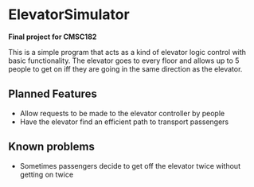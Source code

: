 # ElevatorSimulator
**Final project for CMSC182**

This is a simple program that acts as a kind of elevator logic
control with basic functionality. The elevator goes to every floor
and allows up to 5 people to get on iff they are going in the same
direction as the elevator.

## Planned Features
  * Allow requests to be made to the elevator controller by people
  * Have the elevator find an efficient path to transport passengers
  
## Known problems
  * Sometimes passengers decide to get off the elevator twice without getting on twice
  